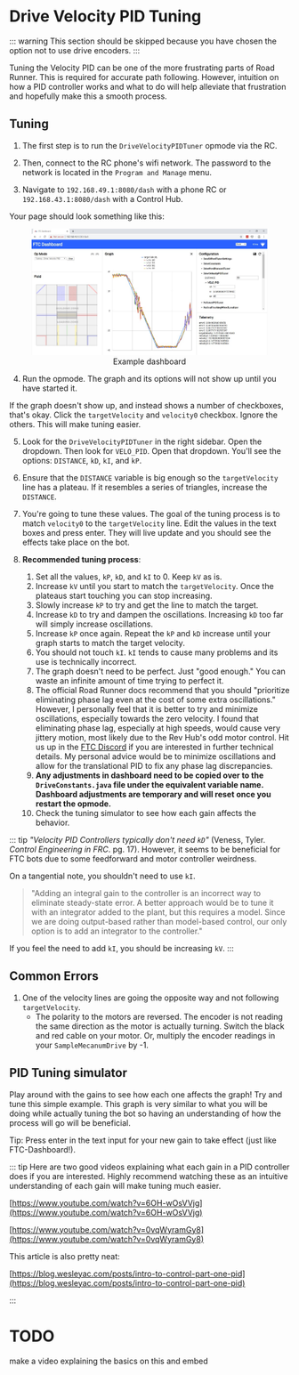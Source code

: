 # Drive Velocity PID Tuning

<HideAyudeWrapper :skipIfDriveEncoders="true">
::: warning
This section should be skipped because you have chosen the option not to use drive encoders.
:::
</HideAyudeWrapper>

Tuning the Velocity PID can be one of the more frustrating parts of Road Runner. This is required for accurate path following. However, intuition on how a PID controller works and what to do will help alleviate that frustration and hopefully make this a smooth process.

## Tuning

1. The first step is to run the `DriveVelocityPIDTuner` opmode via the RC.

2. Then, connect to the RC phone's wifi network. The password to the network is located in the `Program and Manage` menu.

3. Navigate to `192.168.49.1:8080/dash` with a phone RC or `192.168.43.1:8080/dash` with a Control Hub.

Your page should look something like this:

<figure align="center">
    <div class="relative">
      <img src="./assets/drive-velocity-pid-tuning/example-dashboard-half.jpg">
      <div class="absolute top-0 left-0 w-full h-full pointer-events-none" style="box-shadow: inset 0 2px 6px 2px rgba(0, 0, 0, 0.06)"></div>
    </div>
    <figcaption class="mt-2 text-sm text-gray-600">Example dashboard</figcaption>
</figure>

4. Run the opmode. The graph and its options will not show up until you have started it.

If the graph doesn't show up, and instead shows a number of checkboxes, that's okay. Click the `targetVelocity` and `velocity0` checkbox. Ignore the others. This will make tuning easier.

5. Look for the `DriveVelocityPIDTuner` in the right sidebar. Open the dropdown. Then look for `VELO_PID`. Open that dropdown. You'll see the options: `DISTANCE`, `kD`, `kI`, and `kP`.

6. Ensure that the `DISTANCE` variable is big enough so the `targetVelocity` line has a plateau. If it resembles a series of triangles, increase the `DISTANCE`.

7. You're going to tune these values. The goal of the tuning process is to match `velocity0` to the `targetVelocity` line. Edit the values in the text boxes and press enter. They will live update and you should see the effects take place on the bot.

8. **Recommended tuning process**:
   1. Set all the values, `kP`, `kD`, and `kI` to 0. Keep `kV` as is.
   2. Increase `kV` until you start to match the `targetVelocity`. Once the plateaus start touching you can stop increasing.
   3. Slowly increase `kP` to try and get the line to match the target.
   4. Increase `kD` to try and dampen the oscillations. Increasing `kD` too far will simply increase oscillations.
   5. Increase `kP` once again. Repeat the `kP` and `kD` increase until your graph starts to match the target velocity.
   6. You should not touch `kI`. `kI` tends to cause many problems and its use is technically incorrect.
   7. The graph doesn't need to be perfect. Just "good enough." You can waste an infinite amount of time trying to perfect it.
   8. The official Road Runner docs recommend that you should "prioritize eliminating phase lag even at the cost of some extra oscillations." However, I personally feel that it is better to try and minimize oscillations, especially towards the zero velocity. I found that eliminating phase lag, especially at high speeds, would cause very jittery motion, most likely due to the Rev Hub's odd motor control. Hit us up in the [FTC Discord](https://discord.gg/first-tech-challenge) if you are interested in further technical details. My personal advice would be to minimize oscillations and allow for the translational PID to fix any phase lag discrepancies.
   9. **Any adjustments in dashboard need to be copied over to the `DriveConstants.java` file under the equivalent variable name. Dashboard adjustments are temporary and will reset once you restart the opmode.**
   10. Check the tuning simulator to see how each gain affects the behavior.

::: tip
_"Velocity PID Controllers typically don't need `kD`"_ (Veness, Tyler. _Control Engineering in FRC_. pg. 17). However, it seems to be beneficial for FTC bots due to some feedforward and motor controller weirdness.

On a tangential note, you shouldn't need to use `kI`.

> "Adding an integral gain to the controller is an incorrect way to eliminate steady-state error. A better approach would be to tune it with an integrator added to the plant, but this requires a model. Since we are doing output-based rather than model-based control, our only option is to add an integrator to the controller."

If you feel the need to add `kI`, you should be increasing `kV`.
:::

## Common Errors

1. One of the velocity lines are going the opposite way and not following `targetVelocity`.
   - The polarity to the motors are reversed. The encoder is not reading the same direction as the motor is actually turning. Switch the black and red cable on your motor. Or, multiply the encoder readings in your `SampleMecanumDrive` by -1.

## PID Tuning simulator

<ClientOnly>
  <VeloPIDTuning-PIDTuningSimulator class="m-4" graphHeight="30rem" />
</ClientOnly>

Play around with the gains to see how each one affects the graph! Try and tune this simple example. This graph is very similar to what you will be doing while actually tuning the bot so having an understanding of how the process will go will be beneficial.

Tip: Press enter in the text input for your new gain to take effect (just like FTC-Dashboard!).

::: tip
Here are two good videos explaining what each gain in a PID controller does if you are interested. Highly recommend watching these as an intuitive understanding of each gain will make tuning much easier.

[https://www.youtube.com/watch?v=6OH-wOsVVjg](https://www.youtube.com/watch?v=6OH-wOsVVjg)

[https://www.youtube.com/watch?v=0vqWyramGy8](https://www.youtube.com/watch?v=0vqWyramGy8)

This article is also pretty neat:

[https://blog.wesleyac.com/posts/intro-to-control-part-one-pid](https://blog.wesleyac.com/posts/intro-to-control-part-one-pid)

:::

# TODO

make a video explaining the basics on this and embed
